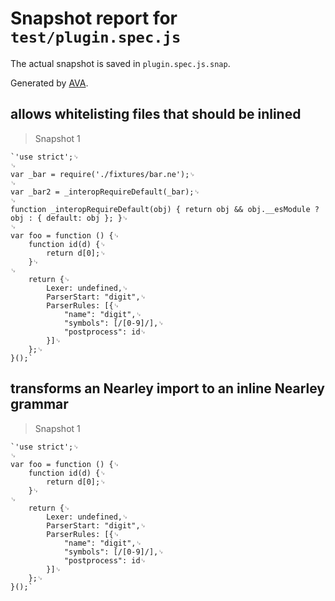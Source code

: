 # Snapshot report for `test/plugin.spec.js`

The actual snapshot is saved in `plugin.spec.js.snap`.

Generated by [AVA](https://ava.li).

## allows whitelisting files that should be inlined

> Snapshot 1

    `'use strict';␊
    ␊
    var _bar = require('./fixtures/bar.ne');␊
    ␊
    var _bar2 = _interopRequireDefault(_bar);␊
    ␊
    function _interopRequireDefault(obj) { return obj && obj.__esModule ? obj : { default: obj }; }␊
    ␊
    var foo = function () {␊
        function id(d) {␊
            return d[0];␊
        }␊
    ␊
        return {␊
            Lexer: undefined,␊
            ParserStart: "digit",␊
            ParserRules: [{␊
                "name": "digit",␊
                "symbols": [/[0-9]/],␊
                "postprocess": id␊
            }]␊
        };␊
    }();`

## transforms an Nearley import to an inline Nearley grammar

> Snapshot 1

    `'use strict';␊
    ␊
    var foo = function () {␊
        function id(d) {␊
            return d[0];␊
        }␊
    ␊
        return {␊
            Lexer: undefined,␊
            ParserStart: "digit",␊
            ParserRules: [{␊
                "name": "digit",␊
                "symbols": [/[0-9]/],␊
                "postprocess": id␊
            }]␊
        };␊
    }();`
